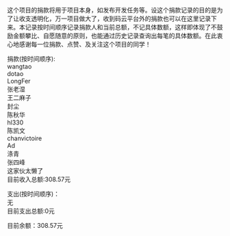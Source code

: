 这个项目的捐款将用于项目本身，如发布开发任务等。设这个捐款记录的目的是为了让收支透明化，万一项目做大了，收到码云平台外的捐款也可以在这里记录下来。本记录按时间顺序记录捐款人和当前总额，不记具体数额，这样即体现了不鼓励金额攀比、自愿随意的原则，也能通过历史记录查询出每笔的具体数额。在此衷心地感谢每一位捐款、点赞、及关注这个项目的同学！  

捐款(按时间顺序):  
wangtao  
dotao  
LongFer  
张老湿  
王二麻子  
封尘  
陈秋华  
hl330  
陈凯文  
chanvictoire  
Ad  
涤青   
张四峰  
这家伙太懒了  
目前收入总额:308.57元  

支出(按时间顺序)：  
无    
目前支出总额:0元  

目前余额：308.57元  
